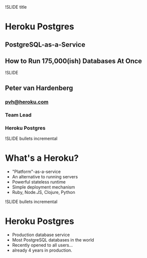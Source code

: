 !SLIDE title
# Heroku Postgres #
## PostgreSQL-as-a-Service ##
## How to Run 175,000(ish) Databases At Once ##

!SLIDE
## Peter van Hardenberg ##
### pvh@heroku.com ###
### Team Lead ###
### Heroku Postgres ###

!SLIDE bullets incremental
# What's a Heroku? #

* "Platform"-as-a-service
* An alternative to running servers
* Powerful stateless runtime
* Simple deployment mechanism
* Ruby, Node.JS, Clojure, Python

!SLIDE bullets incremental
# Heroku Postgres #

* Production database service
* Most PostgreSQL databases in the world
* Recently opened to all users...
* already 4 years in production.

